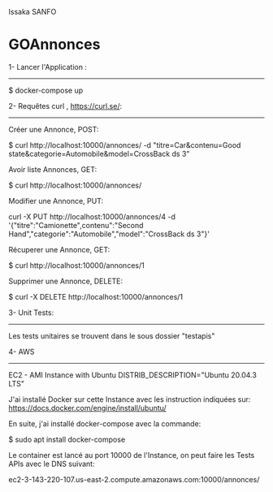 Issaka SANFO

# GOAnnonces

1- Lancer l'Application : 
*********************************************************************************************************

$ docker-compose up






2- Requêtes curl , https://curl.se/:
*********************************************************************************************************

Créer une Annonce, POST:

$ curl http://localhost:10000/annonces/ -d "titre=Car&contenu=Good state&categorie=Automobile&model=CrossBack ds 3"


Avoir liste Annonces, GET:

$ curl http://localhost:10000/annonces/



Modifier une Annonce, PUT:

curl -X PUT http://localhost:10000/annonces/4 -d '{"titre":"Camionette",contenu":"Second Hand","categorie":"Automobile","model":"CrossBack ds 3"}'



Récuperer une Annonce, GET:

$ curl http://localhost:10000/annonces/1



Supprimer une Annonce, DELETE:

$ curl -X DELETE http://localhost:10000/annonces/1




3- Unit Tests:
*********************************************************************************************************
Les tests unitaires se trouvent dans le sous dossier "testapis"


4- AWS
*********************************************************************************************************

EC2 - AMI Instance with Ubuntu DISTRIB_DESCRIPTION="Ubuntu 20.04.3 LTS"

J'ai installé Docker sur cette Instance avec les instruction indiquées sur:
https://docs.docker.com/engine/install/ubuntu/

En suite, j'ai installé docker-compose avec la commande: 

$ sudo apt  install docker-compose

Le container est lancé au port 10000 de l'Instance, on peut faire les Tests APIs avec le DNS suivant:

ec2-3-143-220-107.us-east-2.compute.amazonaws.com:10000/annonces/








